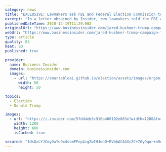 ```yaml
---
category: news
title: "EXCLUSIVE: Lawmakers ask FBI and Federal Election Commission to investigate Jared Kushner-backed Trump campaign company after Insider's reporting"
excerpt: "In a letter obtained by Insider, two lawmakers told the FBI and the FEC that the only way to know if the Trump campaign violated federal laws is for the agencies to open an investigation."
publishedDateTime: 2020-12-19T11:29:00Z
originalUrl: "https://www.businessinsider.com/jared-kushner-trump-campaign-fbi-fec-investigation-shell-company-lara-2020-12"
webUrl: "https://www.businessinsider.com/jared-kushner-trump-campaign-fbi-fec-investigation-shell-company-lara-2020-12"
type: article
quality: 83
heat: 83
published: true

provider:
  name: Business Insider
  domain: businessinsider.com
  images:
    - url: "https://smartableai.github.io/election/assets/images/organizations/businessinsider.com-50x50.jpg"
      width: 50
      height: 50

topics:
  - Election
  - Donald Trump

images:
  - url: "https://i.insider.com/5fdd4eb3c910a400192e883e?width=1200&format=jpeg"
    width: 1200
    height: 600
    isCached: true

secured: "IdsQaLYJCoyOwYu9x4vcmFFep4zg2wIHJwbD+RVbhACA4Xc2C+7GyQqur+a9uVX0qnLRMQXQHjKaUxZZLEac39QN+F+U3wBFbXq0kUuDt6I2l3Ui7Ct0ScRsdrknTnwH7BynrfnMG5+2XW9xL2dKmHt78X5kwPeGyk9wCgs7QITRkEwJcK00iJJY3/pL1Uk6jHngRFfk/a7iFruXmNucEl5uLvi1lbq0iVyYkdsbpkX25LFxBUECn6jhflfw6+t+Rq+K+bIxUIrB6F9T1aEro2lGg+IaY99V1XobjeOU55ly/+i2hZCrRF5YKWkpxjxhmDJ4OgcLTt6X14DsAs2O+uegEftqkbcLr9MAhcUUBrQ=;WOSkB+eTpCxs5ancyXxPdw=="
---
```


